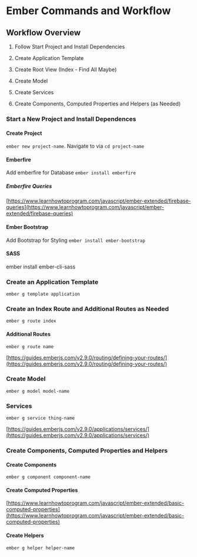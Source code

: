 # Ember Commands and Workflow

## Workflow Overview

1) Follow Start Project and Install Dependencies

2) Create Application Template

3) Create Root View (Index - Find All Maybe)

4) Create Model

5) Create Services

6) Create Components, Computed Properties and Helpers (as Needed)

### Start a New Project and Install Dependences

#### Create Project

`ember new project-name`. Navigate to via `cd project-name`

#### Emberfire

Add emberfire for Database `ember install emberfire`

##### Emberfire Queries

[https://www.learnhowtoprogram.com/javascript/ember-extended/firebase-queries](https://www.learnhowtoprogram.com/javascript/ember-extended/firebase-queries)

#### Ember Bootstrap

Add Bootstrap for Styling `ember install ember-bootstrap`

#### SASS

ember install ember-cli-sass

### Create an Application Template

`ember g template application`

### Create an Index Route and Additional Routes as Needed

`ember g route index`

#### Additional Routes

`ember g route name`

[https://guides.emberjs.com/v2.9.0/routing/defining-your-routes/](https://guides.emberjs.com/v2.9.0/routing/defining-your-routes/)

### Create Model

`ember g model model-name`

### Services

`ember g service thing-name`

[https://guides.emberjs.com/v2.9.0/applications/services/](https://guides.emberjs.com/v2.9.0/applications/services/)

### Create Components, Computed Properties and Helpers

#### Create Components

`ember g component component-name`

#### Create Computed Properties

[https://www.learnhowtoprogram.com/javascript/ember-extended/basic-computed-properties](https://www.learnhowtoprogram.com/javascript/ember-extended/basic-computed-properties)

#### Create Helpers

`ember g helper helper-name`
